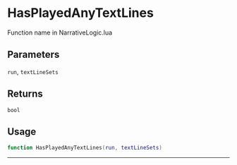 # HasPlayedAnyTextLines
Function name in NarrativeLogic.lua
## Parameters
`run`, `textLineSets`
## Returns
`bool`
## Usage
```lua
function HasPlayedAnyTextLines(run, textLineSets)
```
---
